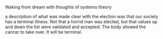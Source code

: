 Waking from dream with thoughts of systems theory

a description of what was made clear with the election was that our society has a terminal illness. Not that a horrid man was elected, but that values up and down the list were validated and accepted. The body allowed the cancer to take over. It will be terminal.
